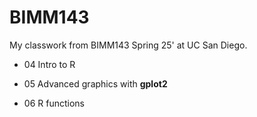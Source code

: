 # BIMM143
My classwork from BIMM143 Spring 25' at UC San Diego.

- 04 Intro to R 

- 05 Advanced graphics with **gplot2**

- 06 R functions 
